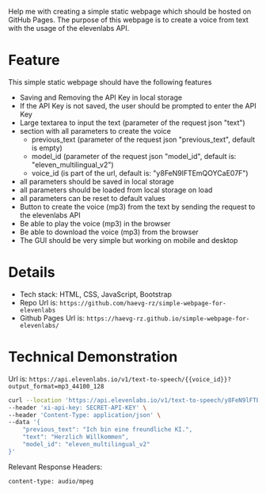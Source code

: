 Help me with creating a simple static webpage which should be hosted on GitHub Pages.
The purpose of this webpage is to create a voice from text with the usage of the elevenlabs API.

# Feature

This simple static webpage should have the following features

- Saving and Removing the API Key in local storage
- If the API Key is not saved, the user should be prompted to enter the API Key
- Large textarea to input the text (parameter of the request json "text")
- section with all parameters to create the voice
  - previous_text (parameter of the request json "previous_text", default is empty)
  - model_id (parameter of the request json "model_id", default is: "eleven_multilingual_v2")
  - voice_id (is part of the url, default is: "y8FeN9lFTEmQOYCaE07F")
- all parameters should be saved in local storage
- all parameters should be loaded from local storage on load
- all parameters can be reset to default values
- Button to create the voice (mp3) from the text by sending the request to the elevenlabs API
- Be able to play the voice (mp3) in the browser
- Be able to download the voice (mp3) from the browser
- The GUI should be very simple but working on mobile and desktop

# Details

- Tech stack: HTML, CSS, JavaScript, Bootstrap
- Repo Url is: `https://github.com/haevg-rz/simple-webpage-for-elevenlabs`
- Github Pages Url is: `https://haevg-rz.github.io/simple-webpage-for-elevenlabs/`

# Technical Demonstration

Url is: `https://api.elevenlabs.io/v1/text-to-speech/{{voice_id}}?output_format=mp3_44100_128`

```bash
curl --location 'https://api.elevenlabs.io/v1/text-to-speech/y8FeN9lFTEmQOYCaE07F?output_format=mp3_44100_128' \
--header 'xi-api-key: SECRET-API-KEY' \
--header 'Content-Type: application/json' \
--data '{
    "previous_text": "Ich bin eine freundliche KI.",
    "text": "Herzlich Willkommen",
    "model_id": "eleven_multilingual_v2"
}'
```

Relevant Response Headers:

```plain
content-type: audio/mpeg
```
